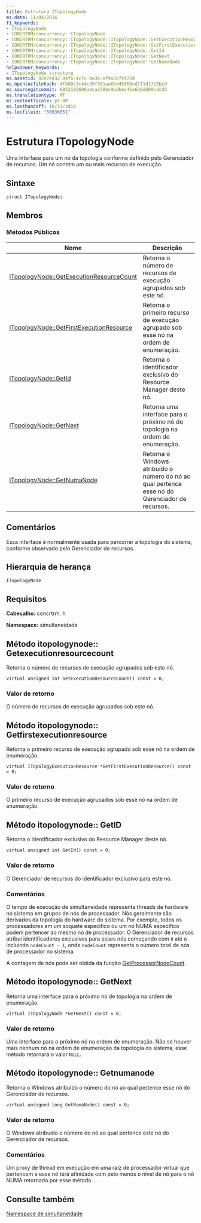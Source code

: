 ```yaml
---
title: Estrutura ITopologyNode
ms.date: 11/04/2016
f1_keywords:
- ITopologyNode
- CONCRTRM/concurrency::ITopologyNode
- CONCRTRM/concurrency::ITopologyNode::ITopologyNode::GetExecutionResourceCount
- CONCRTRM/concurrency::ITopologyNode::ITopologyNode::GetFirstExecutionResource
- CONCRTRM/concurrency::ITopologyNode::ITopologyNode::GetId
- CONCRTRM/concurrency::ITopologyNode::ITopologyNode::GetNext
- CONCRTRM/concurrency::ITopologyNode::ITopologyNode::GetNumaNode
helpviewer_keywords:
- ITopologyNode structure
ms.assetid: 92e7e032-04f6-4c7c-be36-8f9a35fc4734
ms.openlocfilehash: 4f880e3c44cd9f301aa65d45500ed7f1d1725bc9
ms.sourcegitcommit: 6052185696adca270bc9bdbec45a626dd89cdcdd
ms.translationtype: MT
ms.contentlocale: pt-BR
ms.lasthandoff: 10/31/2018
ms.locfileid: "50636651"
---
```

# <a name="itopologynode-structure"></a>Estrutura ITopologyNode

Uma interface para um nó da topologia conforme definido pelo Gerenciador de recursos. Um nó contém um ou mais recursos de execução.

## <a name="syntax"></a>Sintaxe

```
struct ITopologyNode;
```

## <a name="members"></a>Membros

### <a name="public-methods"></a>Métodos Públicos

|Nome|Descrição|
|----------|-----------------|
|[ITopologyNode::GetExecutionResourceCount](#getexecutionresourcecount)|Retorna o número de recursos de execução agrupados sob este nó.|
|[ITopologyNode::GetFirstExecutionResource](#getfirstexecutionresource)|Retorna o primeiro recurso de execução agrupado sob esse nó na ordem de enumeração.|
|[ITopologyNode::GetId](#getid)|Retorna o identificador exclusivo do Resource Manager deste nó.|
|[ITopologyNode::GetNext](#getnext)|Retorna uma interface para o próximo nó de topologia na ordem de enumeração.|
|[ITopologyNode::GetNumaNode](#getnumanode)|Retorna o Windows atribuído o número do nó ao qual pertence esse nó do Gerenciador de recursos.|

## <a name="remarks"></a>Comentários

Essa interface é normalmente usada para percorrer a topologia do sistema, conforme observado pelo Gerenciador de recursos.

## <a name="inheritance-hierarchy"></a>Hierarquia de herança

`ITopologyNode`

## <a name="requirements"></a>Requisitos

**Cabeçalho:** concrtrm. h

**Namespace:** simultaneidade

##  <a name="getexecutionresourcecount"></a>  Método itopologynode:: Getexecutionresourcecount

Retorna o número de recursos de execução agrupados sob este nó.

```
virtual unsigned int GetExecutionResourceCount() const = 0;
```

### <a name="return-value"></a>Valor de retorno

O número de recursos de execução agrupados sob este nó.

##  <a name="getfirstexecutionresource"></a>  Método itopologynode:: Getfirstexecutionresource

Retorna o primeiro recurso de execução agrupado sob esse nó na ordem de enumeração.

```
virtual ITopologyExecutionResource *GetFirstExecutionResource() const = 0;
```

### <a name="return-value"></a>Valor de retorno

O primeiro recurso de execução agrupados sob esse nó na ordem de enumeração.

##  <a name="getid"></a>  Método itopologynode:: GetID

Retorna o identificador exclusivo do Resource Manager deste nó.

```
virtual unsigned int GetId() const = 0;
```

### <a name="return-value"></a>Valor de retorno

O Gerenciador de recursos do identificador exclusivo para este nó.

### <a name="remarks"></a>Comentários

O tempo de execução de simultaneidade representa threads de hardware no sistema em grupos de nós de processador. Nós geralmente são derivados da topologia do hardware do sistema. Por exemplo, todos os processadores em um soquete específico ou um nó NUMA específico podem pertencer ao mesmo nó de processador. O Gerenciador de recursos atribui identificadores exclusivos para esses nós começando com `0` até e incluindo `nodeCount - 1`, onde `nodeCount` representa o número total de nós de processador no sistema.

A contagem de nós pode ser obtida da função [GetProcessorNodeCount](concurrency-namespace-functions.md).

##  <a name="getnext"></a>  Método itopologynode:: GetNext

Retorna uma interface para o próximo nó de topologia na ordem de enumeração.

```
virtual ITopologyNode *GetNext() const = 0;
```

### <a name="return-value"></a>Valor de retorno

Uma interface para o próximo nó na ordem de enumeração. Não se houver mais nenhum nó na ordem de enumeração da topologia do sistema, esse método retornará o valor `NULL`.

##  <a name="getnumanode"></a>  Método itopologynode:: Getnumanode

Retorna o Windows atribuído o número do nó ao qual pertence esse nó do Gerenciador de recursos.

```
virtual unsigned long GetNumaNode() const = 0;
```

### <a name="return-value"></a>Valor de retorno

O Windows atribuído o número do nó ao qual pertence este nó do Gerenciador de recursos.

### <a name="remarks"></a>Comentários

Um proxy de thread em execução em uma raiz de processador virtual que pertencem a esse nó terá afinidade com pelo menos o nível de nó para o nó NUMA retornado por esse método.

## <a name="see-also"></a>Consulte também

[Namespace de simultaneidade](concurrency-namespace.md)
